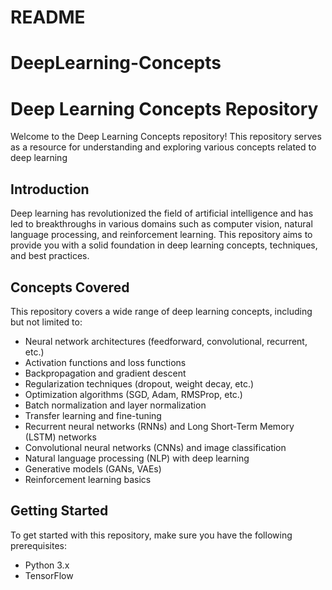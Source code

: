 # README
# DeepLearning-Concepts
# Deep Learning Concepts Repository

Welcome to the Deep Learning Concepts repository! This repository serves as a resource for understanding and exploring various concepts related to deep learning

## Introduction

Deep learning has revolutionized the field of artificial intelligence and has led to breakthroughs in various domains such as computer vision, natural language processing, and reinforcement learning. This repository aims to provide you with a solid foundation in deep learning concepts, techniques, and best practices.

## Concepts Covered

This repository covers a wide range of deep learning concepts, including but not limited to:

- Neural network architectures (feedforward, convolutional, recurrent, etc.)
- Activation functions and loss functions
- Backpropagation and gradient descent
- Regularization techniques (dropout, weight decay, etc.)
- Optimization algorithms (SGD, Adam, RMSProp, etc.)
- Batch normalization and layer normalization
- Transfer learning and fine-tuning
- Recurrent neural networks (RNNs) and Long Short-Term Memory (LSTM) networks
- Convolutional neural networks (CNNs) and image classification
- Natural language processing (NLP) with deep learning
- Generative models (GANs, VAEs)
- Reinforcement learning basics

## Getting Started

To get started with this repository, make sure you have the following prerequisites:

- Python 3.x
- TensorFlow

